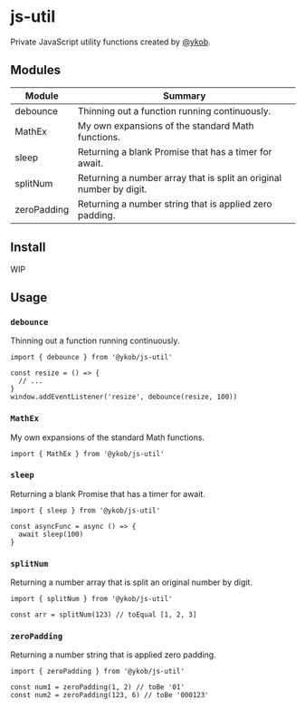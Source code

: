 # js-util

Private JavaScript utility functions created by [@ykob](https://github.com/ykob).

## Modules

| Module      | Summary                                                             |
| ----------- | ------------------------------------------------------------------- |
| debounce    | Thinning out a function running continuously.                       |
| MathEx      | My own expansions of the standard Math functions.                   |
| sleep       | Returning a blank Promise that has a timer for await.               |
| splitNum    | Returning a number array that is split an original number by digit. |
| zeroPadding | Returning a number string that is applied zero padding.             |

## Install

WIP

## Usage

### `debounce`

Thinning out a function running continuously.

```
import { debounce } from '@ykob/js-util'

const resize = () => {
  // ...
}
window.addEventListener('resize', debounce(resize, 100))
```

### `MathEx`

My own expansions of the standard Math functions.

```
import { MathEx } from '@ykob/js-util'
```

### `sleep`

Returning a blank Promise that has a timer for await.

```
import { sleep } from '@ykob/js-util'

const asyncFunc = async () => {
  await sleep(100)
}
```

### `splitNum`

Returning a number array that is split an original number by digit.

```
import { splitNum } from '@ykob/js-util'

const arr = splitNum(123) // toEqual [1, 2, 3]
```

### `zeroPadding`

Returning a number string that is applied zero padding.

```
import { zeroPadding } from '@ykob/js-util'

const num1 = zeroPadding(1, 2) // toBe '01'
const num2 = zeroPadding(123, 6) // toBe '000123'
```
